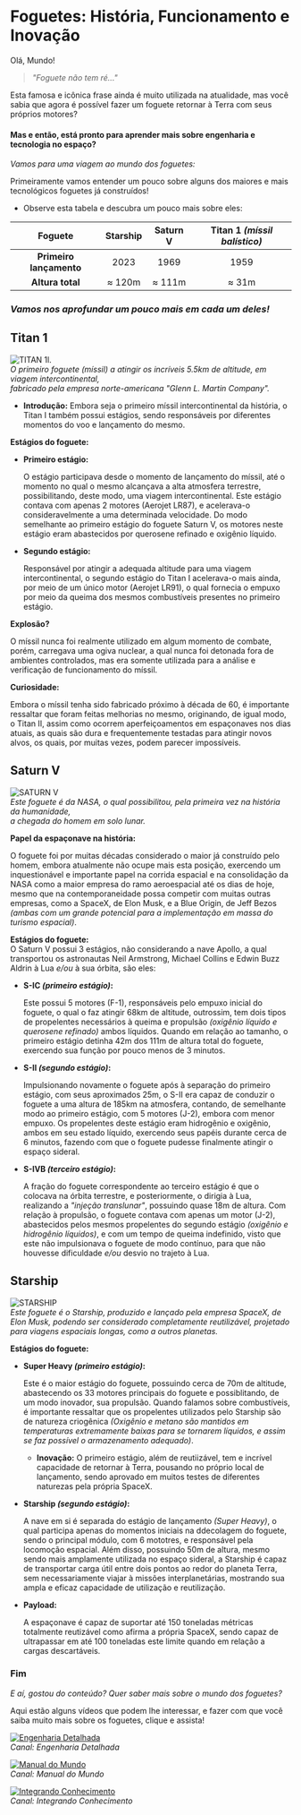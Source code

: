 # **Foguetes: História, Funcionamento e Inovação**

Olá, Mundo!

>*"Foguete não tem ré..."*

Esta famosa e icônica frase ainda é muito utilizada na atualidade, mas você sabia que agora é possível fazer um foguete retornar à Terra com seus próprios motores?

#### Mas e então, está pronto para aprender mais sobre engenharia e tecnologia no espaço?

*Vamos para uma viagem ao mundo dos foguetes:*

Primeiramente vamos entender um pouco sobre alguns dos maiores e mais tecnológicos foguetes já construídos!
* Observe esta tabela e descubra um pouco mais sobre eles:

| Foguete | Starship | Saturn V | Titan 1 *(míssil balístico)* |
|:------------------------:|:------------------------:|:------------------------:|:------------------------:|
| **Primeiro lançamento** | 2023 | 1969 | 1959 |
| **Altura total** | ≈ 120m | ≈ 111m | ≈ 31m |  



### *Vamos nos aprofundar um pouco mais em cada um deles!*  


## Titan 1

![TITAN 1l.](https://upload.wikimedia.org/wikipedia/commons/thumb/9/9a/Titan_1_ICBM.jpg/600px-Titan_1_ICBM.jpg)  
*O primeiro foguete (míssil) a atingir os incríveis 5.5km de altitude, em viagem intercontinental,  
fabricado pela empresa norte-americana "Glenn L. Martin Company".*
* **Introdução:**
  Embora seja o primeiro míssil intercontinental da história, o Titan I também possui estágios, sendo responsáveis por diferentes momentos do voo e lançamento do mesmo.
  
**Estágios do foguete:**
  
* **Primeiro estágio:**
  
  O estágio participava desde o momento de lançamento do míssil, até o momento no qual o mesmo alcançava a alta atmosfera terrestre, possibilitando, deste modo, uma viagem intercontinental.
  Este estágio contava com apenas 2 motores (Aerojet LR87), e acelerava-o consideravelmente a uma determinada velocidade.
  Do modo semelhante ao primeiro estágio do foguete Saturn V, os motores neste estágio eram abastecidos por querosene refinado e oxigênio líquido.
* **Segundo estágio:**
  
  Responsável por atingir a adequada altitude para uma viagem intercontinental, o segundo estágio do Titan I acelerava-o mais ainda, por meio de um único motor (Aerojet LR91), o qual fornecia o empuxo por meio da queima dos mesmos combustíveis presentes no primeiro estágio.
  
**Explosão?**
  
  O míssil nunca foi realmente utilizado em algum momento de combate, porém, carregava uma ogiva nuclear, a qual nunca foi detonada fora de ambientes controlados, mas era somente utilizada para a análise e verificação de funcionamento do míssil.  
  
**Curiosidade:**
  
  Embora o míssil tenha sido fabricado próximo à década de 60, é importante ressaltar que foram feitas melhorias no mesmo, originando, de igual modo, o Titan II, assim como ocorrem aperfeiçoamentos em espaçonaves nos dias atuais, as quais são dura e frequentemente testadas para atingir novos alvos, os quais, por muitas vezes, podem parecer impossíveis.

## Saturn V

![SATURN V](https://cdn.firespring.com/images/1342c702-38be-4aaa-89db-5663555b7ff9.jpg)  
*Este foguete é da NASA, o qual possibilitou, pela primeira vez na história da humanidade,  
a chegada do homem em solo lunar.*  

**Papel da espaçonave na história:**  

O foguete foi por muitas décadas considerado o maior já construído pelo homem, embora atualmente não ocupe mais esta posição, exercendo um inquestionável e importante papel na corrida espacial e na consolidação da NASA como a maior empresa do ramo aeroespacial até os dias de hoje, mesmo que na contemporaneidade possa competir com muitas outras empresas, como a SpaceX, de Elon Musk, e a Blue Origin, de Jeff Bezos *(ambas com um grande potencial para a implementação em massa do turismo espacial)*.  

**Estágios do foguete:**  
O Saturn V possui 3 estágios, não considerando a nave Apollo, a qual transportou os astronautas Neil Armstrong, Michael Collins e Edwin Buzz Aldrin à Lua *e/ou* à sua órbita, são eles:
* **S-IC *(primeiro estágio)*:**
  
  Este possui 5 motores (F-1), responsáveis pelo empuxo inicial do foguete, o qual o faz atingir 68km de altitude, outrossim, tem dois tipos de propelentes necessários à queima e propulsão *(oxigênio líquido e querosene refinado)* ambos líquidos.
  Quando em relação ao tamanho, o primeiro estágio detinha 42m dos 111m de altura total do foguete, exercendo sua função por pouco menos de 3 minutos.
* **S-II *(segundo estágio)*:**
  
  Impulsionando novamente o foguete após à separação do primeiro estágio, com seus aproximados 25m, o S-II era capaz de conduzir o foguete a uma altura de 185km na atmosfera, contando, de semelhante modo ao primeiro estágio, com 5 motores (J-2), embora com menor empuxo.
  Os propelentes deste estágio eram hidrogênio e oxigênio, ambos em seu estado líquido, exercendo seus papéis durante cerca de 6 minutos, fazendo com que o foguete pudesse finalmente atingir o espaço sideral.
* **S-IVB *(terceiro estágio)*:**
  
  A fração do foguete correspondente ao terceiro estágio é que o colocava na órbita terrestre, e posteriormente, o dirigia à Lua, realizando a *"injeção translunar"*, possuindo quase 18m de altura.
  Com relação à propulsão, o foguete contava com apenas um motor (J-2), abastecidos pelos mesmos propelentes do segundo estágio *(oxigênio e hidrogênio líquidos)*, e com um tempo de queima indefinido, visto que este não impulsionava o foguete de modo contínuo, para que não houvesse dificuldade *e/ou* desvio no trajeto à Lua. 

## Starship

![STARSHIP](https://i0.wp.com/spacenews.com/wp-content/uploads/2024/05/starship-ift4-wdr.jpg?fit=1200%2C899&ssl=1)  
*Este foguete é o Starship, produzido e lançado pela empresa SpaceX, de Elon Musk, podendo ser considerado completamente reutilizável, projetado para viagens espaciais longas, como a outros planetas.*  


**Estágios do foguete:**  

* **Super Heavy *(primeiro estágio)*:**
  
  Este é o maior estágio do foguete, possuindo cerca de 70m de altitude, abastecendo os 33 motores principais do foguete e possiblitando, de um modo inovador, sua propulsão.
Quando falamos sobre combustíveis, é importante ressaltar que os propelentes utilizados pelo Starship são de natureza criogênica *(Oxigênio e metano são mantidos em temperaturas extremamente baixas para se tornarem líquidos, e assim se faz possível o armazenamento adequado)*.
  * **Inovação:** O primeiro estágio, além de reutiizável, tem e incrível capacidade de retornar à Terra, pousando no próprio local de lançamento, sendo aprovado em muitos testes de diferentes naturezas pela própria SpaceX.
* **Starship *(segundo estágio)*:**
  
  A nave em si é separada do estágio de lançamento *(Super Heavy)*, o qual participa apenas do momentos iniciais na ddecolagem do foguete, sendo o principal módulo, com 6 mototres, e responsável pela locomoção espacial.
Além disso, possuindo 50m de altura, mesmo sendo mais amplamente utilizada no espaço sideral, a Starship é capaz de transportar carga útil entre dois pontos ao redor do planeta Terra, sem necessariamente viajar à missões interplanetárias, mostrando sua ampla e eficaz capacidade de utilização e reutilização.
* **Payload:**
  
  A espaçonave é capaz de suportar até 150 toneladas métricas totalmente reutizável como afirma a própria SpaceX, sendo capaz de ultrapassar em até 100 toneladas este limite quando em relação a cargas descartáveis.
 ### Fim
*E aí, gostou do conteúdo? Quer saber mais sobre o mundo dos foguetes?*  

Aqui estão alguns vídeos que podem lhe interessar, e fazer com que você saiba muito mais sobre os foguetes, clique e assista!  

[![Engenharia Detalhada](https://github.com/user-attachments/assets/b0aa73d0-25f2-42f2-a10b-517a04eaab20)](https://youtu.be/4T5kkso-s88)  
*Canal: Engenharia Detalhada*  
  
[![Manual do Mundo](https://github.com/user-attachments/assets/df7c9ab8-788a-45d2-a5cd-503e1edab6a2)](https://youtu.be/mhgtGOcsUqM)  
*Canal: Manual do Mundo* 

[![Integrando Conhecimento](https://github.com/user-attachments/assets/30e3c23b-cf0c-4237-a111-85ee25e50021)](https://youtu.be/TWRUsaOeNig)  
*Canal: Integrando Conhecimento*
